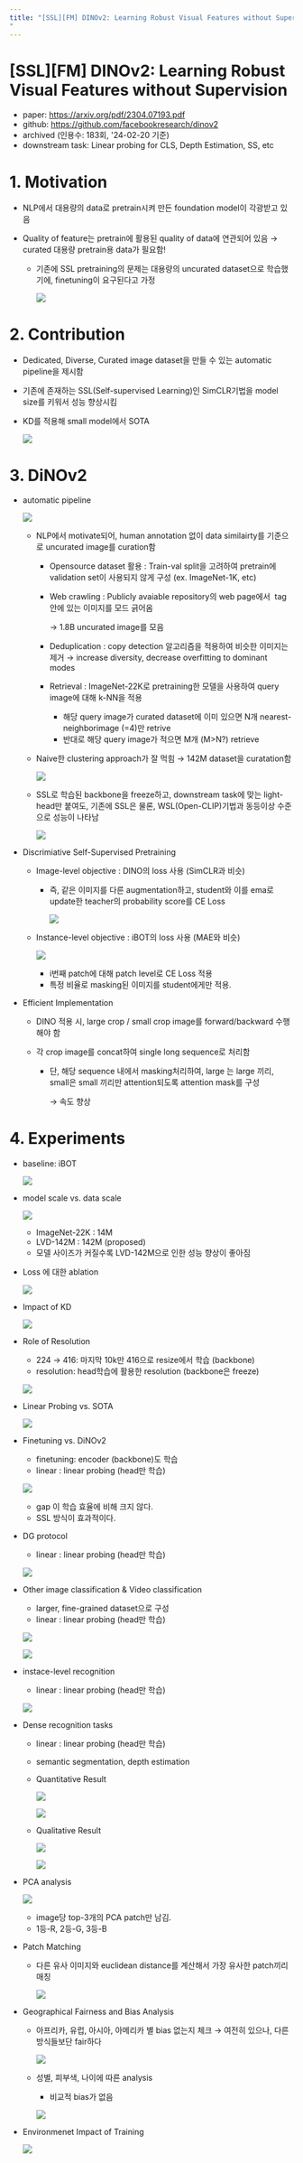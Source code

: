 ```yaml
---
title: "[SSL][FM] DINOv2: Learning Robust Visual Features without Supervision
"
---
```

# [SSL]\[FM] DINOv2: Learning Robust Visual Features without Supervision

- paper: https://arxiv.org/pdf/2304.07193.pdf
- github: https://github.com/facebookresearch/dinov2
- archived (인용수: 183회, '24-02-20 기준)
- downstream task: Linear probing for CLS, Depth Estimation, SS, etc

# 1. Motivation

- NLP에서 대용량의 data로 pretrain시켜 만든 foundation model이 각광받고 있음

- Quality of feature는 pretrain에 활용된 quality of data에 연관되어 있음 $\to$ curated 대용량 pretrain용 data가 필요함!

  - 기존에 SSL pretraining의 문제는 대용량의 uncurated dataset으로 학습했기에, finetuning이 요구된다고 가정

    ![](../images/2024-02-20/image-20240221224434700.png)

# 2. Contribution

- Dedicated, Diverse, Curated image dataset을 만들 수 있는 automatic pipeline을 제시함

- 기존에 존재하는 SSL(Self-supervised Learning)인 SimCLR기법을 model size를 키워서 성능 향상시킴

- KD를 적용해 small model에서 SOTA

  ![](../images/2024-02-20/image-20240221223638726.png)

# 3. DiNOv2

- automatic pipeline

  ![](../images/2024-02-20/image-20240221223946301.png)

  - NLP에서 motivate되어, human annotation 없이 data similairty를 기준으로 uncurated image를 curation함

    - Opensource dataset 활용 : Train-val split을 고려하여 pretrain에 validation set이 사용되지 않게 구성 (ex. ImageNet-1K, etc)

    - Web crawling : Publicly avaiable repository의 web page에서 <img> tag 안에 있는 이미지를 모드 긁어옴

      $\to$ 1.8B uncurated image를 모음

    - Deduplication : copy detection 알고리즘을 적용하여 비슷한 이미지는 제거 $\to$ increase diversity, decrease overfitting to dominant modes

    - Retrieval : ImageNet-22K로 pretraining한 모델을 사용하여 query image에 대해 k-NN을 적용

      - 해당 query image가 curated dataset에 이미 있으면 N개 nearest-neighborimage (=4)만 retrive
      - 반대로 해당 query image가 적으면 M개 (M>N?) retrieve

      

  - Naive한 clustering approach가 잘 먹힘 $\to$ 142M dataset을 curatation함

    ![](../images/2024-02-20/image-20240221224541835.png)

  - SSL로 학습된 backbone을 freeze하고, downstream task에 맞는 light-head만 붙여도, 기존에 SSL은 물론, WSL(Open-CLIP)기법과 동등이상 수준으로 성능이 나타남

    ![](../images/2024-02-20/image-20240221224156287.png)

- Discrimiative Self-Supervised Pretraining

  - Image-level objective : DINO의 loss 사용 (SimCLR과 비슷)

    - 즉, 같은 이미지를 다른 augmentation하고, student와 이를 ema로 update한 teacher의 probability score를 CE Loss

      ![](../images/2024-02-20/image-20240221225532441.png)

  - Instance-level objective : iBOT의 loss 사용 (MAE와 비슷)

    ![](../images/2024-02-20/image-20240221225612467.png)

    - i번째 patch에 대해 patch level로 CE Loss 적용
    - 특정 비율로 masking된 이미지를 student에게만 적용.

- Efficient Implementation

  - DINO 적용 시, large crop / small crop image를 forward/backward 수행해야 함

  - 각 crop image를 concat하여 single long sequence로 처리함

    - 단, 해당 sequence 내에서 masking처리하여, large 는 large 끼리, small은 small 끼리만 attention되도록 attention mask를 구성

      $\to$ 속도 향상

# 4. Experiments

- baseline: iBOT

  ![](../images/2024-02-20/image-20240221233647176.png)

- model scale vs. data scale

  ![](../images/2024-02-20/image-20240221233744058.png)

  - ImageNet-22K : 14M
  - LVD-142M : 142M (proposed)
  - 모델 사이즈가 커질수록 LVD-142M으로 인한 성능 향상이 좋아짐

- Loss 에 대한 ablation

  ![](../images/2024-02-20/image-20240221233913925.png)

- Impact of KD

  ![](../images/2024-02-20/image-20240221234008991.png)

- Role of Resolution

  - 224 $\to$ 416: 마지막 10k만 416으로 resize에서 학습 (backbone)
  - resolution: head학습에 활용한 resolution (backbone은 freeze)

  ![](../images/2024-02-20/image-20240221234038117.png)

- Linear Probing vs. SOTA

  ![](../images/2024-02-20/image-20240221234343196.png)

- Finetuning vs. DiNOv2

  - finetuning: encoder (backbone)도 학습
  - linear : linear probing (head만 학습)

  ![](../images/2024-02-20/image-20240221234415238.png)

  - gap 이 학습 효율에 비해 크지 않다.
  - SSL 방식이 효과적이다.

- DG protocol

  - linear : linear probing (head만 학습)

  ![](../images/2024-02-20/image-20240221234507852.png)

- Other image classification & Video classification

  - larger, fine-grained dataset으로 구성
  - linear : linear probing (head만 학습)

  ![](../images/2024-02-20/image-20240221234536877.png)

  ![](../images/2024-02-20/image-20240221234604539.png)

- instace-level recognition

  - linear : linear probing (head만 학습)

  ![](../images/2024-02-20/image-20240221234623992.png)

- Dense recognition tasks

  - linear : linear probing (head만 학습)

  - semantic segmentation, depth estimation

  - Quantitative Result

    ![](../images/2024-02-20/image-20240221234734979.png)

    ![](../images/2024-02-20/image-20240221234806184.png)

  - Qualitative Result

    ![](../images/2024-02-20/image-20240221234836767.png)

    ![](../images/2024-02-20/image-20240221234849686.png)

- PCA analysis

  ![](../images/2024-02-20/image-20240221234905684.png)

  - image당 top-3개의 PCA patch만 남김.
  - 1등-R, 2등-G, 3등-B

- Patch Matching

  - 다른 유사 이미지와 euclidean distance를 계산해서 가장 유사한 patch끼리 매칭

    ![](../images/2024-02-20/image-20240221235059874.png)

- Geographical Fairness and Bias Analysis

  - 아프리카, 유럽, 아시아, 아메리카 별 bias 없는지 체크 $\to$ 여전히 있으나, 다른 방식들보단 fair하다

    ![](../images/2024-02-20/image-20240221235153793.png)

  - 성별, 피부색, 나이에 따른 analysis

    - 비교적 bias가 없음

    ![](../images/2024-02-20/image-20240221235221143.png)

- Environmenet Impact of Training

  ![](../images/2024-02-20/image-20240221235258533.png)
